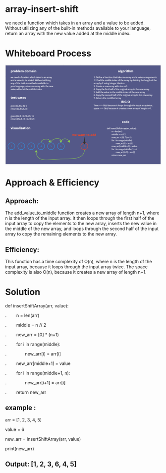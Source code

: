 # array-insert-shift
we need a function which takes in an array and a value to be added. Without utilizing any of the built-in methods available to your language, return an array with the new value added at the middle index.

# Whiteboard Process


![array-insert-shift](./../screenshots/CC2whiteboard.png)



# Approach & Efficiency


## Approach:
The add_value_to_middle function creates a new array of length n+1, where n is the length of the input array. It then loops through the first half of the input array to copy the elements to the new array, inserts the new value in the middle of the new array, and loops through the second half of the input array to copy the remaining elements to the new array.

## Efficiency:
This function has a time complexity of O(n), where n is the length of the input array, because it loops through the input array twice. The space complexity is also O(n), because it creates a new array of length n+1.


# Solution

 def insertShiftArray(arr, value):

.   n = len(arr)

.   middle = n // 2

.   new_arr = [0] * (n+1)

.   for i in range(middle):

.     new_arr[i] = arr[i]

.   new_arr[middle+1] = value

.   for i in range(middle+1, n):

.     new_arr[i+1] = arr[i]

.   return new_arr

## example :


arr = [1, 2, 3, 4, 5]

value = 6

new_arr = insertShiftArray(arr, value)

print(new_arr) 

## Output: [1, 2, 3, 6, 4, 5]
